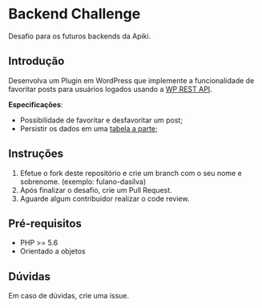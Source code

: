 # Backend Challenge

Desafio para os futuros backends da Apiki.

## Introdução

Desenvolva um Plugin em WordPress que implemente a funcionalidade de favoritar posts para usuários logados usando a [WP REST API](https://developer.wordpress.org/rest-api/).

**Especifícações**:

* Possibilidade de favoritar e desfavoritar um post;
* Persistir os dados em uma [tabela a parte](https://codex.wordpress.org/Creating_Tables_with_Plugins);

## Instruções

1. Efetue o fork deste repositório e crie um branch com o seu nome e sobrenome. (exemplo: fulano-dasilva)
2. Após finalizar o desafio, crie um Pull Request.
3. Aguarde algum contribuidor realizar o code review.

## Pré-requisitos

* PHP >= 5.6
* Orientado a objetos

## Dúvidas

Em caso de dúvidas, crie uma issue.
